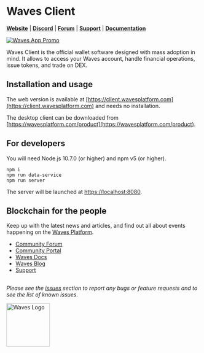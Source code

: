 # Waves Client

[**Website**](https://wavesplatform.com/) | [**Discord**](https://discord.gg/cnFmDyA) | [**Forum**](https://forum.wavesplatform.com/) | [**Support**](https://support.wavesplatform.com/) | [**Documentation**](https://docs.wavesplatform.com)

[![Waves App Promo](https://cdn-images-1.medium.com/max/1200/1*Tgu7GVQg9b8Es4lGA1Fj4g.png)](https://wavesplatform.com/product)

Waves Client is the official wallet software designed with mass adoption in mind. It allows to access your Waves account, handle financial operations, issue tokens, and trade on DEX.

## Installation and usage

The web version is available at [https://client.wavesplatform.com](https://client.wavesplatform.com) and needs no installation.

The desktop client can be downloaded from [https://wavesplatform.com/product](https://wavesplatform.com/product).

## For developers

You will need Node.js 10.7.0 (or higher) and npm v5 (or higher).

```
npm i
npm run data-service
npm run server
```

The server will be launched at [https://localhost:8080](https://localhost:8080).

## Blockchain for the people

Keep up with the latest news and articles, and find out all about events happening on the [Waves Platform](https://wavesplatform.com/).

* [Community Forum](https://forum.wavesplatform.com/)
* [Community Portal](https://wavescommunity.com/)
* [Waves Docs](https://docs.wavesplatform.com/)
* [Waves Blog](https://blog.wavesplatform.com/)
* [Support](https://support.wavesplatform.com/)

##


_Please see the [issues](https://github.com/wavesplatform/WavesGUI/issues) section to report any bugs or feature requests and to see the list of known issues._

[<img src="https://cdn.worldvectorlogo.com/logos/waves-6.svg" width="113px" alt="Waves Logo" />](https://wavesplatform.com)
